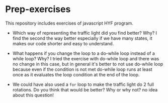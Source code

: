 

# Prep-exercises
This repository includes exercises of javascript HYF program.

- Which way of representing the traffic light did you find better? Why?
I find the second the way better especially if we have many states, it makes our code shorter and easy to understand.
- What happens if you change the loop to a do-while loop instead of a while loop? Why?
I tried the exercise with do-while loop and there was no change in this case,  but in general it's better to not use do-while loop because even if the condition is not met do-while loop runs at least once as it evaluates the loop condition at the end of the loop.

- We could have also used a `for` loop to make the traffic light do 2 full rotations. Do you think that would be better? Why or why not? 
no idea about this question!
